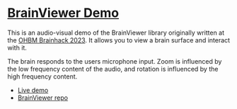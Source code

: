 # [BrainViewer Demo](https://childmindresearch.github.io/brainviewer-demo/)

This is an audio-visual demo of the BrainViewer library originally written at the [OHBM Brainhack 2023](https://ohbm.github.io/hackathon2023/). It allows you to view a brain surface and interact with it.

The brain responds to the users microphone input. Zoom is influenced by the low frequency content of the audio, and rotation is influenced by the high frequency content.

- [Live demo](https://childmindresearch.github.io/brainviewer-demo/)
- [BrainViewer repo](https://github.com/childmindresearch/brainviewer)


